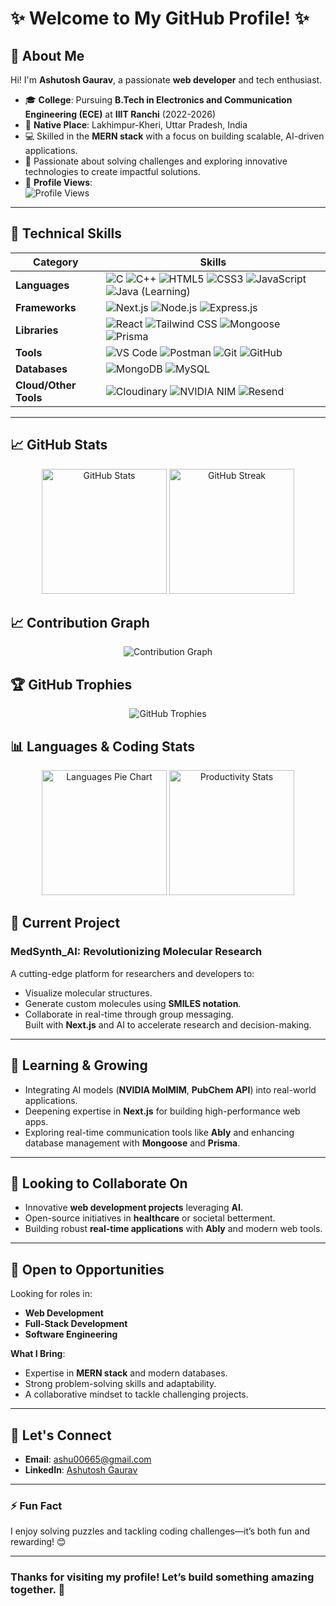 # ✨ Welcome to My GitHub Profile! ✨  

## 👋 About Me  
Hi! I'm **Ashutosh Gaurav**, a passionate **web developer** and tech enthusiast.  

- 🎓 **College**: Pursuing **B.Tech in Electronics and Communication Engineering (ECE)** at **IIIT Ranchi** (2022-2026)  
- 🌟 **Native Place**: Lakhimpur-Kheri, Uttar Pradesh, India  
- 💻 Skilled in the **MERN stack** with a focus on building scalable, AI-driven applications.  
- 🚀 Passionate about solving challenges and exploring innovative technologies to create impactful solutions.
- 👀 **Profile Views**:  
  <img src="https://komarev.com/ghpvc/?username=ashu6783&label=Profile%20Views&color=blue&style=flat-square" alt="Profile Views">  

---

## 🚀 Technical Skills  

<div align="center">

| **Category**        | **Skills**                                                                                                                                                                                                                                                                                                                                                                                                                                                                                                 |
|----------------------|---------------------------------------------------------------------------------------------------------------------------------------------------------------------------------------------------------------------------------------------------------------------------------------------------------------------------------------------------------------------------------------------------------------------------------------------------------------------------------------------------------|
| **Languages**        | <img src="https://img.shields.io/badge/-C-00599C?style=flat-square&logo=c&logoColor=white" alt="C"> <img src="https://img.shields.io/badge/-C++-00599C?style=flat-square&logo=cplusplus&logoColor=white" alt="C++"> <img src="https://img.shields.io/badge/-HTML5-E34F26?style=flat-square&logo=html5&logoColor=white" alt="HTML5"> <img src="https://img.shields.io/badge/-CSS3-1572B6?style=flat-square&logo=css3&logoColor=white" alt="CSS3"> <img src="https://img.shields.io/badge/-JavaScript-F7DF1E?style=flat-square&logo=javascript&logoColor=black" alt="JavaScript"> <img src="https://img.shields.io/badge/-Java-ED8B00?style=flat-square&logo=java&logoColor=white" alt="Java (Learning)"> |
| **Frameworks**       | <img src="https://img.shields.io/badge/-Next.js-000000?style=flat-square&logo=next.js&logoColor=white" alt="Next.js"> <img src="https://img.shields.io/badge/-Node.js-339933?style=flat-square&logo=node.js&logoColor=white" alt="Node.js"> <img src="https://img.shields.io/badge/-Express.js-000000?style=flat-square&logo=express&logoColor=white" alt="Express.js">                                                                                                                     |
| **Libraries**        | <img src="https://img.shields.io/badge/-React-61DAFB?style=flat-square&logo=react&logoColor=black" alt="React"> <img src="https://img.shields.io/badge/-Tailwind%20CSS-06B6D4?style=flat-square&logo=tailwindcss&logoColor=white" alt="Tailwind CSS"> <img src="https://img.shields.io/badge/-Mongoose-880000?style=flat-square&logo=mongodb&logoColor=white" alt="Mongoose"> <img src="https://img.shields.io/badge/-Prisma-2D3748?style=flat-square&logo=prisma&logoColor=white" alt="Prisma">   |
| **Tools**            | <img src="https://img.shields.io/badge/-VS%20Code-007ACC?style=flat-square&logo=visualstudiocode&logoColor=white" alt="VS Code"> <img src="https://img.shields.io/badge/-Postman-FF6C37?style=flat-square&logo=postman&logoColor=white" alt="Postman"> <img src="https://img.shields.io/badge/-Git-F05032?style=flat-square&logo=git&logoColor=white" alt="Git"> <img src="https://img.shields.io/badge/-GitHub-181717?style=flat-square&logo=github&logoColor=white" alt="GitHub">                                                                                                             |
| **Databases**        | <img src="https://img.shields.io/badge/-MongoDB-47A248?style=flat-square&logo=mongodb&logoColor=white" alt="MongoDB"> <img src="https://img.shields.io/badge/-MySQL-4479A1?style=flat-square&logo=mysql&logoColor=white" alt="MySQL">                                                                                                                                                                                                                                                                       |
| **Cloud/Other Tools**| <img src="https://img.shields.io/badge/-Cloudinary-3448C5?style=flat-square&logo=cloudinary&logoColor=white" alt="Cloudinary"> <img src="https://img.shields.io/badge/-NVIDIA%20NIM-76B900?style=flat-square&logo=nvidia&logoColor=white" alt="NVIDIA NIM"> <img src="https://img.shields.io/badge/-Resend-007FFF?style=flat-square&logo=mail.ru&logoColor=white" alt="Resend">      |

</div>

---

## 📈 GitHub Stats  

<div align="center">
  <img src="https://github-readme-stats.vercel.app/api?username=ashu6783&theme=tokyonight&hide_border=true&include_all_commits=true&count_private=true" alt="GitHub Stats" height="200"/>
  <img src="https://github-readme-streak-stats.herokuapp.com/?user=ashu6783&theme=tokyonight&hide_border=true" alt="GitHub Streak" height="200"/>
</div>

## 📈 Contribution Graph
<div align="center">
  <img src="https://github-readme-activity-graph.vercel.app/graph?username=ashu6783&theme=tokyo-night&hide_border=true" alt="Contribution Graph" />
</div>

## 🏆 GitHub Trophies
<div align="center">
  <img src="https://github-profile-trophy.vercel.app/?username=ashu6783&theme=tokyonight&no-frame=true&column=2&title=Commits,Repositories" alt="GitHub Trophies"/>
</div>

## 📊 Languages & Coding Stats
<div align="center">
  <img src="https://github-profile-summary-cards.vercel.app/api/cards/repos-per-language?username=ashu6783&theme=tokyonight&layout=pie" height="200" alt="Languages Pie Chart"/>
  <img src="https://github-profile-summary-cards.vercel.app/api/cards/productive-time?username=ashu6783&theme=tokyonight" height="200" alt="Productivity Stats"/>
</div>



## 🔭 Current Project  
### **MedSynth_AI: Revolutionizing Molecular Research**  
A cutting-edge platform for researchers and developers to:  
- Visualize molecular structures.  
- Generate custom molecules using **SMILES notation**.  
- Collaborate in real-time through group messaging.  
Built with **Next.js** and AI to accelerate research and decision-making.

---

## 🌱 Learning & Growing  
- Integrating AI models (**NVIDIA MolMIM**, **PubChem API**) into real-world applications.  
- Deepening expertise in **Next.js** for building high-performance web apps.  
- Exploring real-time communication tools like **Ably** and enhancing database management with **Mongoose** and **Prisma**.  

---

## 💯 Looking to Collaborate On  
- Innovative **web development projects** leveraging **AI**.  
- Open-source initiatives in **healthcare** or societal betterment.  
- Building robust **real-time applications** with **Ably** and modern web tools.  

---

## 💼 Open to Opportunities  
Looking for roles in:  
- **Web Development**  
- **Full-Stack Development**  
- **Software Engineering**  

**What I Bring**:  
- Expertise in **MERN stack** and modern databases.  
- Strong problem-solving skills and adaptability.  
- A collaborative mindset to tackle challenging projects.  

---

## 📧 Let's Connect  
- **Email**: ashu00665@gmail.com  
- **LinkedIn**: [Ashutosh Gaurav](https://www.linkedin.com/in/ashutosh-gaurav-2abba7215/)  

---

### ⚡ Fun Fact  
I enjoy solving puzzles and tackling coding challenges—it’s both fun and rewarding! 😊  

---

### **Thanks for visiting my profile! Let’s build something amazing together. 🚀**

